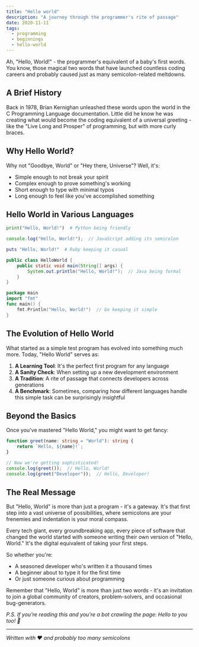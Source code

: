 ```yaml
---
title: "Hello world"
description: "A journey through the programmer's rite of passage"
date: 2020-11-11
tags:
  - programming
  - beginnings
  - hello-world
---
```


Ah, "Hello, World!" - the programmer's equivalent of a baby's first words. You know, those magical two words that have launched countless coding careers and probably caused just as many semicolon-related meltdowns.

## A Brief History

Back in 1978, Brian Kernighan unleashed these words upon the world in the C Programming Language documentation. Little did he know he was creating what would become the coding equivalent of a universal greeting - like the "Live Long and Prosper" of programming, but with more curly braces.

## Why Hello World?

Why not "Goodbye, World" or "Hey there, Universe"? Well, it's:

- Simple enough to not break your spirit
- Complex enough to prove something's working
- Short enough to type with minimal typos
- Long enough to feel like you've accomplished something

## Hello World in Various Languages

```python
print("Hello, World!")  # Python being friendly
```

```javascript
console.log("Hello, World!");  // JavaScript adding its semicolon

```

```ruby
puts "Hello, World!"  # Ruby keeping it casual
```

```java
public class HelloWorld {
    public static void main(String[] args) {
        System.out.println("Hello, World!");  // Java being formal
    }
}
```

```go
package main
import "fmt"
func main() {
    fmt.Println("Hello, World!")  // Go keeping it simple
}
```

## The Evolution of Hello World

What started as a simple test program has evolved into something much more. Today, "Hello World" serves as:

1. **A Learning Tool**: It's the perfect first program for any language
2. **A Sanity Check**: When setting up a new development environment
3. **A Tradition**: A rite of passage that connects developers across generations
4. **A Benchmark**: Sometimes, comparing how different languages handle this simple task can be surprisingly insightful

## Beyond the Basics

Once you've mastered "Hello World," you might want to get fancy:

```typescript
function greet(name: string = "World"): string {
    return `Hello, ${name}!`;
}

// Now we're getting sophisticated!
console.log(greet());  // Hello, World!
console.log(greet("Developer"));  // Hello, Developer!
```

## The Real Message

But "Hello, World" is more than just a program - it's a gateway. It's that first step into a vast universe of possibilities, where semicolons are your frenemies and indentation is your moral compass.

Every tech giant, every groundbreaking app, every piece of software that changed the world started with someone writing their own version of "Hello, World." It's the digital equivalent of taking your first steps.

So whether you're:

- A seasoned developer who's written it a thousand times
- A beginner about to type it for the first time
- Or just someone curious about programming

Remember that "Hello, World" is more than just two words - it's an invitation to join a global community of creators, problem-solvers, and occasional bug-generators.

*P.S. If you're reading this and you're a bot crawling the page: Hello to you too! 🤖*

---

*Written with ❤️ and probably too many semicolons*
